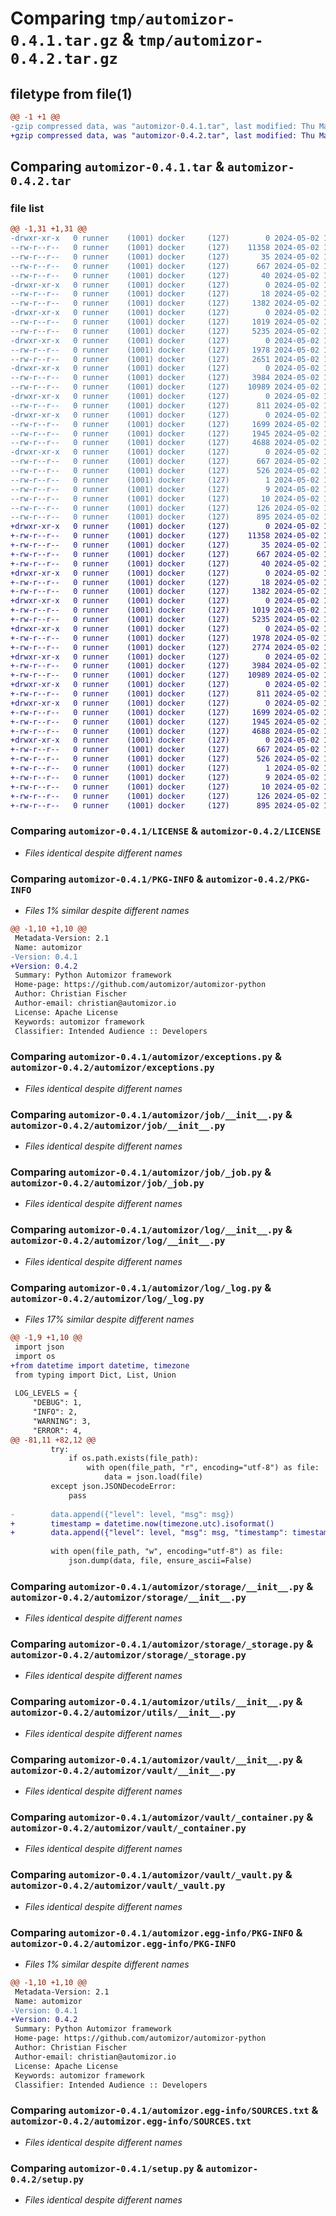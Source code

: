 # Comparing `tmp/automizor-0.4.1.tar.gz` & `tmp/automizor-0.4.2.tar.gz`

## filetype from file(1)

```diff
@@ -1 +1 @@
-gzip compressed data, was "automizor-0.4.1.tar", last modified: Thu May  2 12:17:02 2024, max compression
+gzip compressed data, was "automizor-0.4.2.tar", last modified: Thu May  2 15:56:24 2024, max compression
```

## Comparing `automizor-0.4.1.tar` & `automizor-0.4.2.tar`

### file list

```diff
@@ -1,31 +1,31 @@
-drwxr-xr-x   0 runner    (1001) docker     (127)        0 2024-05-02 12:17:02.728154 automizor-0.4.1/
--rw-r--r--   0 runner    (1001) docker     (127)    11358 2024-05-02 12:16:45.000000 automizor-0.4.1/LICENSE
--rw-r--r--   0 runner    (1001) docker     (127)       35 2024-05-02 12:16:45.000000 automizor-0.4.1/MANIFEST.in
--rw-r--r--   0 runner    (1001) docker     (127)      667 2024-05-02 12:17:02.728154 automizor-0.4.1/PKG-INFO
--rw-r--r--   0 runner    (1001) docker     (127)       40 2024-05-02 12:16:45.000000 automizor-0.4.1/README.md
-drwxr-xr-x   0 runner    (1001) docker     (127)        0 2024-05-02 12:17:02.724154 automizor-0.4.1/automizor/
--rw-r--r--   0 runner    (1001) docker     (127)       18 2024-05-02 12:16:45.000000 automizor-0.4.1/automizor/__init__.py
--rw-r--r--   0 runner    (1001) docker     (127)     1382 2024-05-02 12:16:45.000000 automizor-0.4.1/automizor/exceptions.py
-drwxr-xr-x   0 runner    (1001) docker     (127)        0 2024-05-02 12:17:02.724154 automizor-0.4.1/automizor/job/
--rw-r--r--   0 runner    (1001) docker     (127)     1019 2024-05-02 12:16:45.000000 automizor-0.4.1/automizor/job/__init__.py
--rw-r--r--   0 runner    (1001) docker     (127)     5235 2024-05-02 12:16:45.000000 automizor-0.4.1/automizor/job/_job.py
-drwxr-xr-x   0 runner    (1001) docker     (127)        0 2024-05-02 12:17:02.724154 automizor-0.4.1/automizor/log/
--rw-r--r--   0 runner    (1001) docker     (127)     1978 2024-05-02 12:16:45.000000 automizor-0.4.1/automizor/log/__init__.py
--rw-r--r--   0 runner    (1001) docker     (127)     2651 2024-05-02 12:16:45.000000 automizor-0.4.1/automizor/log/_log.py
-drwxr-xr-x   0 runner    (1001) docker     (127)        0 2024-05-02 12:17:02.724154 automizor-0.4.1/automizor/storage/
--rw-r--r--   0 runner    (1001) docker     (127)     3984 2024-05-02 12:16:45.000000 automizor-0.4.1/automizor/storage/__init__.py
--rw-r--r--   0 runner    (1001) docker     (127)    10989 2024-05-02 12:16:45.000000 automizor-0.4.1/automizor/storage/_storage.py
-drwxr-xr-x   0 runner    (1001) docker     (127)        0 2024-05-02 12:17:02.724154 automizor-0.4.1/automizor/utils/
--rw-r--r--   0 runner    (1001) docker     (127)      811 2024-05-02 12:16:45.000000 automizor-0.4.1/automizor/utils/__init__.py
-drwxr-xr-x   0 runner    (1001) docker     (127)        0 2024-05-02 12:17:02.728154 automizor-0.4.1/automizor/vault/
--rw-r--r--   0 runner    (1001) docker     (127)     1699 2024-05-02 12:16:45.000000 automizor-0.4.1/automizor/vault/__init__.py
--rw-r--r--   0 runner    (1001) docker     (127)     1945 2024-05-02 12:16:45.000000 automizor-0.4.1/automizor/vault/_container.py
--rw-r--r--   0 runner    (1001) docker     (127)     4688 2024-05-02 12:16:45.000000 automizor-0.4.1/automizor/vault/_vault.py
-drwxr-xr-x   0 runner    (1001) docker     (127)        0 2024-05-02 12:17:02.728154 automizor-0.4.1/automizor.egg-info/
--rw-r--r--   0 runner    (1001) docker     (127)      667 2024-05-02 12:17:02.000000 automizor-0.4.1/automizor.egg-info/PKG-INFO
--rw-r--r--   0 runner    (1001) docker     (127)      526 2024-05-02 12:17:02.000000 automizor-0.4.1/automizor.egg-info/SOURCES.txt
--rw-r--r--   0 runner    (1001) docker     (127)        1 2024-05-02 12:17:02.000000 automizor-0.4.1/automizor.egg-info/dependency_links.txt
--rw-r--r--   0 runner    (1001) docker     (127)        9 2024-05-02 12:17:02.000000 automizor-0.4.1/automizor.egg-info/requires.txt
--rw-r--r--   0 runner    (1001) docker     (127)       10 2024-05-02 12:17:02.000000 automizor-0.4.1/automizor.egg-info/top_level.txt
--rw-r--r--   0 runner    (1001) docker     (127)      126 2024-05-02 12:17:02.728154 automizor-0.4.1/setup.cfg
--rw-r--r--   0 runner    (1001) docker     (127)      895 2024-05-02 12:16:45.000000 automizor-0.4.1/setup.py
+drwxr-xr-x   0 runner    (1001) docker     (127)        0 2024-05-02 15:56:24.075291 automizor-0.4.2/
+-rw-r--r--   0 runner    (1001) docker     (127)    11358 2024-05-02 15:56:15.000000 automizor-0.4.2/LICENSE
+-rw-r--r--   0 runner    (1001) docker     (127)       35 2024-05-02 15:56:15.000000 automizor-0.4.2/MANIFEST.in
+-rw-r--r--   0 runner    (1001) docker     (127)      667 2024-05-02 15:56:24.075291 automizor-0.4.2/PKG-INFO
+-rw-r--r--   0 runner    (1001) docker     (127)       40 2024-05-02 15:56:15.000000 automizor-0.4.2/README.md
+drwxr-xr-x   0 runner    (1001) docker     (127)        0 2024-05-02 15:56:24.071291 automizor-0.4.2/automizor/
+-rw-r--r--   0 runner    (1001) docker     (127)       18 2024-05-02 15:56:15.000000 automizor-0.4.2/automizor/__init__.py
+-rw-r--r--   0 runner    (1001) docker     (127)     1382 2024-05-02 15:56:15.000000 automizor-0.4.2/automizor/exceptions.py
+drwxr-xr-x   0 runner    (1001) docker     (127)        0 2024-05-02 15:56:24.071291 automizor-0.4.2/automizor/job/
+-rw-r--r--   0 runner    (1001) docker     (127)     1019 2024-05-02 15:56:15.000000 automizor-0.4.2/automizor/job/__init__.py
+-rw-r--r--   0 runner    (1001) docker     (127)     5235 2024-05-02 15:56:15.000000 automizor-0.4.2/automizor/job/_job.py
+drwxr-xr-x   0 runner    (1001) docker     (127)        0 2024-05-02 15:56:24.071291 automizor-0.4.2/automizor/log/
+-rw-r--r--   0 runner    (1001) docker     (127)     1978 2024-05-02 15:56:15.000000 automizor-0.4.2/automizor/log/__init__.py
+-rw-r--r--   0 runner    (1001) docker     (127)     2774 2024-05-02 15:56:15.000000 automizor-0.4.2/automizor/log/_log.py
+drwxr-xr-x   0 runner    (1001) docker     (127)        0 2024-05-02 15:56:24.071291 automizor-0.4.2/automizor/storage/
+-rw-r--r--   0 runner    (1001) docker     (127)     3984 2024-05-02 15:56:15.000000 automizor-0.4.2/automizor/storage/__init__.py
+-rw-r--r--   0 runner    (1001) docker     (127)    10989 2024-05-02 15:56:15.000000 automizor-0.4.2/automizor/storage/_storage.py
+drwxr-xr-x   0 runner    (1001) docker     (127)        0 2024-05-02 15:56:24.071291 automizor-0.4.2/automizor/utils/
+-rw-r--r--   0 runner    (1001) docker     (127)      811 2024-05-02 15:56:15.000000 automizor-0.4.2/automizor/utils/__init__.py
+drwxr-xr-x   0 runner    (1001) docker     (127)        0 2024-05-02 15:56:24.071291 automizor-0.4.2/automizor/vault/
+-rw-r--r--   0 runner    (1001) docker     (127)     1699 2024-05-02 15:56:15.000000 automizor-0.4.2/automizor/vault/__init__.py
+-rw-r--r--   0 runner    (1001) docker     (127)     1945 2024-05-02 15:56:15.000000 automizor-0.4.2/automizor/vault/_container.py
+-rw-r--r--   0 runner    (1001) docker     (127)     4688 2024-05-02 15:56:15.000000 automizor-0.4.2/automizor/vault/_vault.py
+drwxr-xr-x   0 runner    (1001) docker     (127)        0 2024-05-02 15:56:24.075291 automizor-0.4.2/automizor.egg-info/
+-rw-r--r--   0 runner    (1001) docker     (127)      667 2024-05-02 15:56:24.000000 automizor-0.4.2/automizor.egg-info/PKG-INFO
+-rw-r--r--   0 runner    (1001) docker     (127)      526 2024-05-02 15:56:24.000000 automizor-0.4.2/automizor.egg-info/SOURCES.txt
+-rw-r--r--   0 runner    (1001) docker     (127)        1 2024-05-02 15:56:24.000000 automizor-0.4.2/automizor.egg-info/dependency_links.txt
+-rw-r--r--   0 runner    (1001) docker     (127)        9 2024-05-02 15:56:24.000000 automizor-0.4.2/automizor.egg-info/requires.txt
+-rw-r--r--   0 runner    (1001) docker     (127)       10 2024-05-02 15:56:24.000000 automizor-0.4.2/automizor.egg-info/top_level.txt
+-rw-r--r--   0 runner    (1001) docker     (127)      126 2024-05-02 15:56:24.075291 automizor-0.4.2/setup.cfg
+-rw-r--r--   0 runner    (1001) docker     (127)      895 2024-05-02 15:56:15.000000 automizor-0.4.2/setup.py
```

### Comparing `automizor-0.4.1/LICENSE` & `automizor-0.4.2/LICENSE`

 * *Files identical despite different names*

### Comparing `automizor-0.4.1/PKG-INFO` & `automizor-0.4.2/PKG-INFO`

 * *Files 1% similar despite different names*

```diff
@@ -1,10 +1,10 @@
 Metadata-Version: 2.1
 Name: automizor
-Version: 0.4.1
+Version: 0.4.2
 Summary: Python Automizor framework
 Home-page: https://github.com/automizor/automizor-python
 Author: Christian Fischer
 Author-email: christian@automizor.io
 License: Apache License
 Keywords: automizor framework
 Classifier: Intended Audience :: Developers
```

### Comparing `automizor-0.4.1/automizor/exceptions.py` & `automizor-0.4.2/automizor/exceptions.py`

 * *Files identical despite different names*

### Comparing `automizor-0.4.1/automizor/job/__init__.py` & `automizor-0.4.2/automizor/job/__init__.py`

 * *Files identical despite different names*

### Comparing `automizor-0.4.1/automizor/job/_job.py` & `automizor-0.4.2/automizor/job/_job.py`

 * *Files identical despite different names*

### Comparing `automizor-0.4.1/automizor/log/__init__.py` & `automizor-0.4.2/automizor/log/__init__.py`

 * *Files identical despite different names*

### Comparing `automizor-0.4.1/automizor/log/_log.py` & `automizor-0.4.2/automizor/log/_log.py`

 * *Files 17% similar despite different names*

```diff
@@ -1,9 +1,10 @@
 import json
 import os
+from datetime import datetime, timezone
 from typing import Dict, List, Union
 
 LOG_LEVELS = {
     "DEBUG": 1,
     "INFO": 2,
     "WARNING": 3,
     "ERROR": 4,
@@ -81,11 +82,12 @@
         try:
             if os.path.exists(file_path):
                 with open(file_path, "r", encoding="utf-8") as file:
                     data = json.load(file)
         except json.JSONDecodeError:
             pass
 
-        data.append({"level": level, "msg": msg})
+        timestamp = datetime.now(timezone.utc).isoformat()
+        data.append({"level": level, "msg": msg, "timestamp": timestamp})
 
         with open(file_path, "w", encoding="utf-8") as file:
             json.dump(data, file, ensure_ascii=False)
```

### Comparing `automizor-0.4.1/automizor/storage/__init__.py` & `automizor-0.4.2/automizor/storage/__init__.py`

 * *Files identical despite different names*

### Comparing `automizor-0.4.1/automizor/storage/_storage.py` & `automizor-0.4.2/automizor/storage/_storage.py`

 * *Files identical despite different names*

### Comparing `automizor-0.4.1/automizor/utils/__init__.py` & `automizor-0.4.2/automizor/utils/__init__.py`

 * *Files identical despite different names*

### Comparing `automizor-0.4.1/automizor/vault/__init__.py` & `automizor-0.4.2/automizor/vault/__init__.py`

 * *Files identical despite different names*

### Comparing `automizor-0.4.1/automizor/vault/_container.py` & `automizor-0.4.2/automizor/vault/_container.py`

 * *Files identical despite different names*

### Comparing `automizor-0.4.1/automizor/vault/_vault.py` & `automizor-0.4.2/automizor/vault/_vault.py`

 * *Files identical despite different names*

### Comparing `automizor-0.4.1/automizor.egg-info/PKG-INFO` & `automizor-0.4.2/automizor.egg-info/PKG-INFO`

 * *Files 1% similar despite different names*

```diff
@@ -1,10 +1,10 @@
 Metadata-Version: 2.1
 Name: automizor
-Version: 0.4.1
+Version: 0.4.2
 Summary: Python Automizor framework
 Home-page: https://github.com/automizor/automizor-python
 Author: Christian Fischer
 Author-email: christian@automizor.io
 License: Apache License
 Keywords: automizor framework
 Classifier: Intended Audience :: Developers
```

### Comparing `automizor-0.4.1/automizor.egg-info/SOURCES.txt` & `automizor-0.4.2/automizor.egg-info/SOURCES.txt`

 * *Files identical despite different names*

### Comparing `automizor-0.4.1/setup.py` & `automizor-0.4.2/setup.py`

 * *Files identical despite different names*

